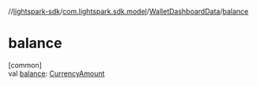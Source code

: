//[lightspark-sdk](../../../index.md)/[com.lightspark.sdk.model](../index.md)/[WalletDashboardData](index.md)/[balance](balance.md)

# balance

[common]\
val [balance](balance.md): [CurrencyAmount](../-currency-amount/index.md)
